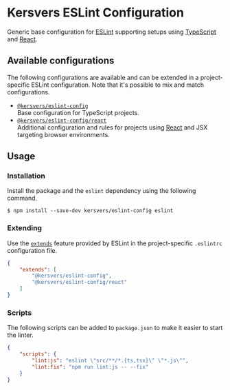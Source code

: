 # Kersvers ESLint Configuration
Generic base configuration for [ESLint][eslint] supporting setups using
[TypeScript][typescript] and [React][react].


## Available configurations
The following configurations are available and can be extended in a
project-specific ESLint configuration. Note that it's possible to mix and match
configurations.

- [`@kersvers/eslint-config`](./index.js)  
  Base configuration for TypeScript projects.
- [`@kersvers/eslint-config/react`](./react.js)  
  Additional configuration and rules for projects using [React][react] and JSX
  targeting browser environments.


## Usage
### Installation
Install the package and the `eslint` dependency using the following command.

```shell
$ npm install --save-dev kersvers/eslint-config eslint
```

### Extending
Use the [`extends`][eslint-extends] feature provided by ESLint in the
project-specific `.eslintrc` configuration file.

```json
{
    "extends": [
        "@kersvers/eslint-config",
        "@kersvers/eslint-config/react"
    ]
}
```

### Scripts
The following scripts can be added to `package.json` to make it easier to start
the linter.

```json
{
    "scripts": {
        "lint:js": "eslint \"src/**/*.{ts,tsx}\" \"*.js\"",
        "lint:fix": "npm run lint:js -- --fix"
    }
}
```



[eslint]: https://eslint.org/
[react]: https://reactjs.org/
[typescript]: https://www.typescriptlang.org/
[eslint-extends]: https://eslint.org/docs/user-guide/configuring#extending-configuration-files
